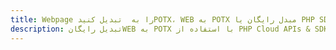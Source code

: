 ---title: Webpage را به  تبدیل کنیدPOTX، WEB به POTX مبدل رایگان یا PHP SDKdescription: تبدیل رایگانWEB به POTX با استفاده از PHP Cloud APIs & SDK همچنین اسناد PDF را در Cloud ایجاد، ویرایش و رندر کنید.---